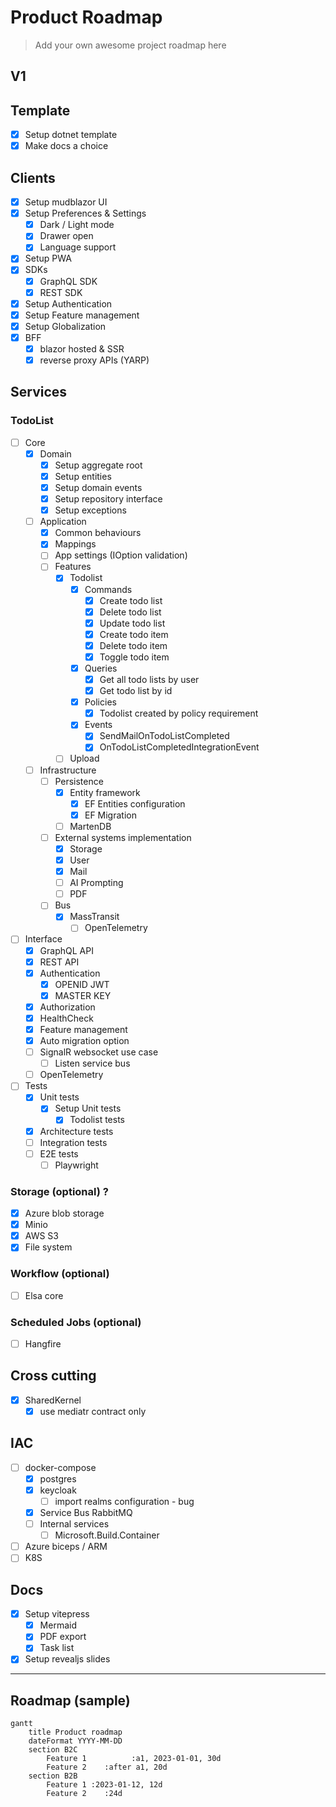 # Product Roadmap

> Add your own awesome project roadmap here

## V1
## Template

- [x] Setup dotnet template
- [x] Make docs a choice

## Clients
- [x] Setup mudblazor UI
- [x] Setup Preferences & Settings
    - [x] Dark / Light mode
    - [x] Drawer open
    - [x] Language support
- [x] Setup PWA
- [x] SDKs
  - [x] GraphQL SDK
  - [x] REST SDK
- [x] Setup Authentication
- [x] Setup Feature management
- [x] Setup Globalization
- [x] BFF
    - [x] blazor hosted & SSR
    - [x] reverse proxy APIs (YARP)

## Services
### TodoList 
- [ ] Core
    - [x] Domain 
      - [x] Setup aggregate root
      - [x] Setup entities
      - [x] Setup domain events
      - [x] Setup repository interface
      - [x] Setup exceptions
    - [ ] Application
        - [x] Common behaviours
        - [x] Mappings
        - [ ] App settings (IOption validation)
        - [ ] Features
            - [x] Todolist
                - [x] Commands
                  - [x] Create todo list
                  - [x] Delete todo list
                  - [x] Update todo list
                  - [x] Create todo item
                  - [x] Delete todo item
                  - [x] Toggle todo item
                - [x] Queries
                  - [x] Get all todo lists by user
                  - [x] Get todo list by id
                - [x] Policies
                  - [x] Todolist created by policy requirement
                - [x] Events
                  - [x] SendMailOnTodoListCompleted
                  - [x] OnTodoListCompletedIntegrationEvent
            - [ ] Upload
  - [ ] Infrastructure
    - [ ] Persistence
         - [x] Entity framework
           - [x] EF Entities configuration
           - [x] EF Migration
         - [ ] MartenDB
    - [ ] External systems implementation
        - [x] Storage
        - [x] User
        - [x] Mail
        - [ ] AI Prompting
        - [ ] PDF
    - [ ] Bus
        - [x] MassTransit
          - [ ] OpenTelemetry
- [ ] Interface
    - [x] GraphQL API
    - [x] REST API
    - [x] Authentication
        - [x] OPENID JWT
        - [x] MASTER KEY
    - [x] Authorization
    - [x] HealthCheck
    - [x] Feature management
    - [x] Auto migration option
    - [ ] SignalR websocket use case
      - [ ] Listen service bus
    - [ ] OpenTelemetry
- [ ] Tests
    - [x] Unit tests
        - [x] Setup Unit tests
            - [x] Todolist tests
    - [x] Architecture tests
    - [ ] Integration tests
    - [ ] E2E tests
      - [ ] Playwright

### Storage (optional) ?
- [x] Azure blob storage
- [x] Minio
- [x] AWS S3
- [x] File system

###  Workflow (optional)
- [ ] Elsa core

###  Scheduled Jobs (optional)
- [ ] Hangfire

## Cross cutting 
- [x] SharedKernel
    - [x] use mediatr contract only

## IAC
- [ ] docker-compose
    - [x] postgres
    - [x] keycloak
      - [ ] import realms configuration - bug
    - [x] Service Bus RabbitMQ
    - [ ] Internal services
      - [ ] Microsoft.Build.Container
- [ ] Azure biceps / ARM
- [ ] K8S

## Docs
- [x] Setup vitepress
  - [x] Mermaid
  - [x] PDF export
  - [x] Task list
- [x] Setup revealjs slides

-------------------------
## Roadmap (sample)
```mermaid
gantt
    title Product roadmap
    dateFormat YYYY-MM-DD
    section B2C
        Feature 1          :a1, 2023-01-01, 30d
        Feature 2    :after a1, 20d
    section B2B
        Feature 1 :2023-01-12, 12d
        Feature 2    :24d
```
